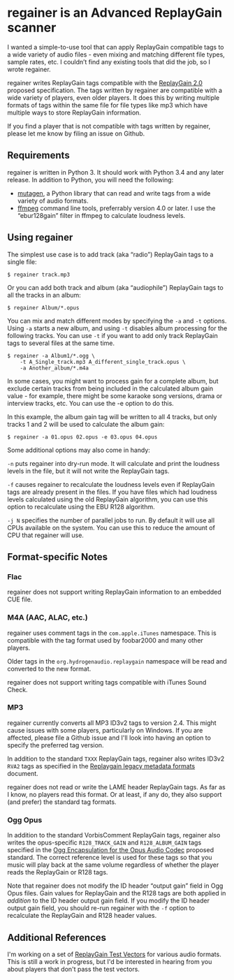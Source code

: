 # regainer is an Advanced ReplayGain scanner

I wanted a simple-to-use tool that can apply ReplayGain compatible tags to a
wide variety of audio files - even mixing and matching different file types,
sample rates, etc. I couldn’t find any existing tools that did the job, so I
wrote regainer.

regainer writes ReplayGain tags compatible with the
[ReplayGain 2.0](https://wiki.hydrogenaud.io/index.php?title=ReplayGain_2.0_specification)
proposed specification. The tags written by regainer are compatible with a
wide variety of players, even older players. It does this by writing
multiple formats of tags within the same file for file types like
mp3 which have multiple ways to store ReplayGain information.

If you find a player that is not compatible with tags written by regainer,
please let me know by filing an issue on Github.

## Requirements

regainer is written in Python 3. It should work with Python 3.4 and any later
release. In addition to Python, you will need the following:

- [mutagen](https://mutagen.readthedocs.io/), a Python library that can read
  and write tags from a wide variety of audio formats.
- [ffmpeg](https://www.ffmpeg.org/) command line tools, preferrably version
  4.0 or later. I use the “ebur128gain” filter in ffmpeg to calculate loudness
  levels.

## Using regainer

The simplest use case is to add track (aka “radio”) ReplayGain tags to a single
file:

```
$ regainer track.mp3
```

Or you can add both track and album (aka “audiophile”) ReplayGain tags to all
the tracks in an album:

```
$ regainer Album/*.opus
```

You can mix and match different modes by specifying the `-a` and `-t` options.
Using `-a` starts a new album, and using `-t` disables album processing for
the following tracks. You can use `-t` if you want to add only track ReplayGain
tags to several files at the same time.

```
$ regainer -a Album1/*.ogg \
    -t A_Single_track.mp3 A_different_single_track.opus \
    -a Another_album/*.m4a
```

In some cases, you might want to process gain for a complete album, but exclude
certain tracks from being included in the calculated album gain value - for
example, there might be some karaoke song versions, drama or interview tracks,
etc. You can use the -e option to do this.

In this example, the album gain tag will be written to all 4 tracks, but only
tracks 1 and 2 will be used to calculate the album gain:

```
$ regainer -a 01.opus 02.opus -e 03.opus 04.opus
```

Some additional options may also come in handy:

`-n` puts regainer into dry-run mode. It will calculate and print the
loudness levels in the file, but it will not write the ReplayGain tags.

`-f` causes regainer to recalculate the loudness levels even if ReplayGain
tags are already present in the files. If you have files which had loudness
levels calculated using the old ReplayGain algorithm, you can use this option
to recalculate using the EBU R128 algorithm.

`-j N` specifies the number of parallel jobs to run. By default it will
use all CPUs available on the system. You can use this to reduce the amount
of CPU that regainer will use.

## Format-specific Notes

### Flac

regainer does not support writing ReplayGain information to an embedded CUE
file.

### M4A (AAC, ALAC, etc.)

regainer uses comment tags in the `com.apple.iTunes` namespace. This
is compatible with the tag format used by foobar2000 and many other players.

Older tags in the `org.hydrogenaudio.replaygain` namespace will be read and
converted to the new format.

regainer does not support writing tags compatible with iTunes Sound Check.

### MP3

regainer currently converts all MP3 ID3v2 tags to version 2.4. This might
cause issues with some players, particularly on Windows. If you are affected,
please file a Github issue and I'll look into having an option to specify
the preferred tag version.

In addition to the standard `TXXX` ReplayGain tags, regainer also writes
ID3v2 `RVA2` tags as specified in the
[Replaygain legacy metadata formats](https://wiki.hydrogenaud.io/index.php?title=ReplayGain_legacy_metadata_formats)
document.

regainer does not read or write the LAME header ReplayGain tags. As far as I
know, no players read this format. Or at least, if any do, they also support
(and prefer) the standard tag formats.

### Ogg Opus

In addition to the standard VorbisComment ReplayGain tags, regainer also
writes the opus-specific `R128_TRACK_GAIN` and `R128_ALBUM_GAIN` tags
specified in the
[Ogg Encapsulation for the Opus Audio Codec](https://tools.ietf.org/html/rfc7845.html)
proposed standard. The correct reference level is used for these tags so that
you music will play back at the same volume regardless of whether the player
reads the ReplayGain or R128 tags.

Note that regainer does not modify the ID header “output gain” field in
Ogg Opus files. Gain values for ReplayGain and the R128 tags are both
applied in *addition* to the ID header output gain field. If you modify the
ID header output gain field, you should re-run regainer with the `-f`
option to recalculate the ReplayGain and R128 header values.

## Additional References

I'm working on a set of
[ReplayGain Test Vectors](https://github.com/kepstin/replaygain-test-vectors)
for various audio formats. This is still a work in progress, but I'd be
interested in hearing from you about players that don't pass the test vectors.
